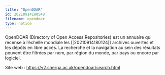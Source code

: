 ```yaml
---
title: "OpenDOAR"
id: 20210914180548
filename: opendoar
type: notice
---
```


OpenDOAR (Directory of Open Access Repositories) est un annuaire qui recense à l’échelle mondiale les [[20210914180124]] archives ouvertes et les dépôts en libre accès. 
La recherche et la navigation au sein des résultats peuvent être filtrées par nom, par région du monde, par pays ou encore par logiciel.

Site web : <https://v2.sherpa.ac.uk/opendoar/search.html>

